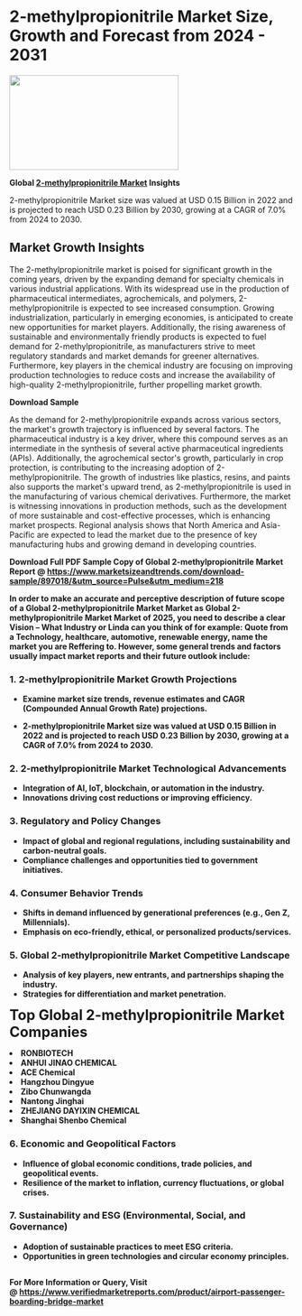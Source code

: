 <H1>2-methylpropionitrile Market Size, Growth and Forecast from 2024 - 2031</H1><img class="aligncenter size-medium wp-image-584254" src="https://thirdeyenews.in/wp-content/uploads/2024/09/Global-Market-Research-300x168.jpeg" alt="" width="300" height="168" /><p><strong>Global&nbsp;<a href="https://www.marketsizeandtrends.com/download-sample/897018/&amp;utm_source=Pulse&amp;utm_medium=218">2-methylpropionitrile Market</a> Insights</strong></p><p>2-methylpropionitrile Market size was valued at USD 0.15 Billion in 2022 and is projected to reach USD 0.23 Billion by 2030, growing at a CAGR of 7.0% from 2024 to 2030.</p><p><h2>Market Growth Insights</h2> <p>The 2-methylpropionitrile market is poised for significant growth in the coming years, driven by the expanding demand for specialty chemicals in various industrial applications. With its widespread use in the production of pharmaceutical intermediates, agrochemicals, and polymers, 2-methylpropionitrile is expected to see increased consumption. Growing industrialization, particularly in emerging economies, is anticipated to create new opportunities for market players. Additionally, the rising awareness of sustainable and environmentally friendly products is expected to fuel demand for 2-methylpropionitrile, as manufacturers strive to meet regulatory standards and market demands for greener alternatives. Furthermore, key players in the chemical industry are focusing on improving production technologies to reduce costs and increase the availability of high-quality 2-methylpropionitrile, further propelling market growth.</p> <p><strong>Download Sample</strong></p> <p>As the demand for 2-methylpropionitrile expands across various sectors, the market's growth trajectory is influenced by several factors. The pharmaceutical industry is a key driver, where this compound serves as an intermediate in the synthesis of several active pharmaceutical ingredients (APIs). Additionally, the agrochemical sector's growth, particularly in crop protection, is contributing to the increasing adoption of 2-methylpropionitrile. The growth of industries like plastics, resins, and paints also supports the market's upward trend, as 2-methylpropionitrile is used in the manufacturing of various chemical derivatives. Furthermore, the market is witnessing innovations in production methods, such as the development of more sustainable and cost-effective processes, which is enhancing market prospects. Regional analysis shows that North America and Asia-Pacific are expected to lead the market due to the presence of key manufacturing hubs and growing demand in developing countries.</p> <p><strong></p><p><span class=""><strong>Download Full PDF Sample Copy of Global 2-methylpropionitrile Market Report</strong> @ <a href="https://www.marketsizeandtrends.com/download-sample/897018/&amp;utm_source=Pulse&amp;utm_medium=218" target="_blank">https://www.marketsizeandtrends.com/download-sample/897018/&amp;utm_source=Pulse&amp;utm_medium=218</a></span></p><p>In order to make an accurate and perceptive description of future scope of a Global&nbsp;2-methylpropionitrile Market Market as Global&nbsp;2-methylpropionitrile Market Market of 2025, you need to describe a clear Vision &ndash; What Industry or Linda can you think of for example: Quote from a Technology, healthcare, automotive, renewable energy, name the market you are Reffering to. However, some general trends and factors usually impact market reports and their future outlook include:</p><h3>1.&nbsp;<strong>2-methylpropionitrile Market Growth Projections</strong></h3><ul><li>Examine market size trends, revenue estimates and CAGR (Compounded Annual Growth Rate) projections.</li><li><p>2-methylpropionitrile Market size was valued at USD 0.15 Billion in 2022 and is projected to reach USD 0.23 Billion by 2030, growing at a CAGR of 7.0% from 2024 to 2030.</p></li></ul><h3>2.&nbsp;<strong>2-methylpropionitrile Market Technological Advancements</strong></h3><ul><li>Integration of AI, IoT, blockchain, or automation in the industry.</li><li>Innovations driving cost reductions or improving efficiency.</li></ul><h3>3.&nbsp;<strong>Regulatory and Policy Changes</strong></h3><ul><li>Impact of global and regional regulations, including sustainability and carbon-neutral goals.</li><li>Compliance challenges and opportunities tied to government initiatives.</li></ul><h3>4.&nbsp;<strong>Consumer Behavior Trends</strong></h3><ul><li>Shifts in demand influenced by generational preferences (e.g., Gen Z, Millennials).</li><li>Emphasis on eco-friendly, ethical, or personalized products/services.</li></ul><h3>5.&nbsp;<strong>Global 2-methylpropionitrile Market Competitive Landscape</strong></h3><ul><li>Analysis of key players, new entrants, and partnerships shaping the industry.</li><li>Strategies for differentiation and market penetration.</li></ul><p data-pm-slice="1 1 []"><span style="color: inherit; font-family: inherit; font-size: 25px;">Top Global 2-methylpropionitrile Market Companies</span></p><div class="" data-test-id=""><p><li>RONBIOTECH</li><li> ANHUI JINAO CHEMICAL</li><li> ACE Chemical</li><li> Hangzhou Dingyue</li><li> Zibo Chunwangda</li><li> Nantong Jinghai</li><li> ZHEJIANG DAYIXIN CHEMICAL</li><li> Shanghai Shenbo Chemical</li></p></div><h3>6.&nbsp;<strong>Economic and Geopolitical Factors</strong></h3><ul><li>Influence of global economic conditions, trade policies, and geopolitical events.</li><li>Resilience of the market to inflation, currency fluctuations, or global crises.</li></ul><h3>7.&nbsp;<strong>Sustainability and ESG (Environmental, Social, and Governance)</strong></h3><ul><li>Adoption of sustainable practices to meet ESG criteria.</li><li>Opportunities in green technologies and circular economy principles.</li></ul><h2><strong style="font-size: 14px;">For More Information or Query, Visit @&nbsp;</strong><a style="background-color: #ffffff; font-size: 14px;" href="https://www.marketsizeandtrends.com/report/2-methylpropionitrile-market/" target="_blank">https://www.verifiedmarketreports.com/product/airport-passenger-boarding-bridge-market</a></h2>
